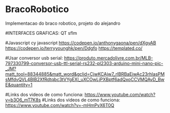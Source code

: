 # BracoRobotico
Implementacao do braco robotico, projeto do alejandro

#INTERFACES GRAFICAS:
QT
sflm

#Javascript
cy javascript
https://codepen.io/anthonygaona/pen/dXgyAB
https://codepen.io/terryyounghk/pen/Ddgfo
https://templated.co/

#Usar conversor usb serial: https://produto.mercadolivre.com.br/MLB-797330799-conversor-usb-ttl-serial-rs232-pl2303-arduino-mini-nano-pic-_JM?matt_tool=88344885&matt_word&gclid=CjwKCAjw7_rlBRBaEiwAc23rhlasPMsMfdvQVL4BIB2XfRdtqbc3tVYgEXl_uXCOwLjPXBptf6adQxoCCVMQAvD_BwE&quantity=1

#Links dos videos de como funciona: https://www.youtube.com/watch?v=b3O6_mT7K8s
#Links dos videos de como funciona: https://www.youtube.com/watch?v=-mHmPvX6T0Q
